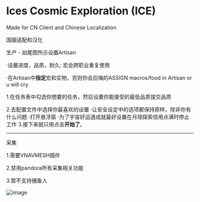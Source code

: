 # Ices Cosmic Exploration (ICE)
Made for CN Cilent and Chinese Localization

国服适配和汉化

生产 - 如尾图所示设置Artisan

·设置进度，品质，耐久; 宏会跨职业重复使用

·在Artisan中<b>指定</b>宏和实物，否则你会后悔的ASSIGN macros/food in Artisan or u will cry

1.在任务表中勾选你想要的任务，然后设置你能接受的最低品质提交品质

2.去配置文件中选择你最喜欢的设置
·让安全设定中的选项都保持原样，除非你有什么问题
·打开悬浮窗
·为了宇宙好运道成就最好设置在月球探索信用点满时停止工作
3.接下来就只用点击<b>开始了</b>。
***
采集

1.需要VNAVMESH插件

2.禁用pandora所有采集相关功能

3.暂不支持捕鱼人

![image](https://github.com/user-attachments/assets/2f2f6d09-1836-4f97-98d8-75568ae027b8)
